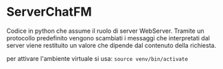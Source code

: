 # ServerChatFM
Codice in python che assume il ruolo di server WebServer. 
Tramite un protocollo predefinito vengono scambiati i messaggi che interpretati dal server viene restituito un valore che dipende dal contenuto della richiesta.

per attivare l'ambiente virtuale si usa:
`source venv/bin/activate` 